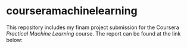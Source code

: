 # courseramachinelearning
This repository includes my finam project submission for the Coursera *Practical Machine Learning* course. The report can be found at the link below:
